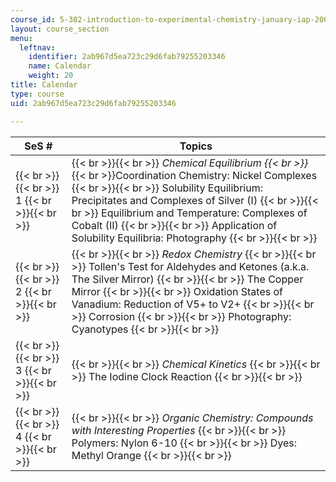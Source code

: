 ```yaml
---
course_id: 5-302-introduction-to-experimental-chemistry-january-iap-2005
layout: course_section
menu:
  leftnav:
    identifier: 2ab967d5ea723c29d6fab79255203346
    name: Calendar
    weight: 20
title: Calendar
type: course
uid: 2ab967d5ea723c29d6fab79255203346

---
```


| SeS # | Topics |
| --- | --- |
|  {{< br >}}{{< br >}} 1 {{< br >}}{{< br >}}  |  {{< br >}}{{< br >}} _Chemical Equilibrium  {{< br >}}_  {{< br >}}Coordination Chemistry: Nickel Complexes {{< br >}}{{< br >}} Solubility Equilibrium: Precipitates and Complexes of Silver (I) {{< br >}}{{< br >}} Equilibrium and Temperature: Complexes of Cobalt (II) {{< br >}}{{< br >}} Application of Solubility Equilibria: Photography {{< br >}}{{< br >}}  |
|  {{< br >}}{{< br >}} 2 {{< br >}}{{< br >}}  |  {{< br >}}{{< br >}} _Redox Chemistry_ {{< br >}}{{< br >}} Tollen's Test for Aldehydes and Ketones (a.k.a. The Silver Mirror) {{< br >}}{{< br >}} The Copper Mirror {{< br >}}{{< br >}} Oxidation States of Vanadium: Reduction of V5+ to V2+ {{< br >}}{{< br >}} Corrosion {{< br >}}{{< br >}} Photography: Cyanotypes {{< br >}}{{< br >}}  |
|  {{< br >}}{{< br >}} 3 {{< br >}}{{< br >}}  |  {{< br >}}{{< br >}} _Chemical Kinetics_ {{< br >}}{{< br >}} The Iodine Clock Reaction {{< br >}}{{< br >}}  |
|  {{< br >}}{{< br >}} 4 {{< br >}}{{< br >}}  |  {{< br >}}{{< br >}} _Organic Chemistry: Compounds with Interesting Properties_ {{< br >}}{{< br >}} Polymers: Nylon 6-10 {{< br >}}{{< br >}} Dyes: Methyl Orange {{< br >}}{{< br >}}